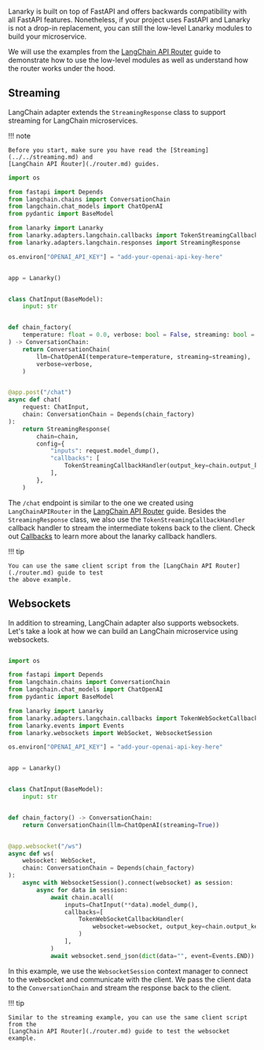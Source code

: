 Lanarky is built on top of FastAPI and offers backwards compatibility with all FastAPI features.
Nonetheless, if your project uses FastAPI and Lanarky is not a drop-in replacement, you can still
the low-level Lanarky modules to build your microservice.

We will use the examples from the [LangChain API Router](./router.md) guide to demonstrate how to
use the low-level modules as well as understand how the router works under the hood.

## Streaming

LangChain adapter extends the `StreamingResponse` class to support streaming for LangChain microservices.

!!! note

    Before you start, make sure you have read the [Streaming](../../streaming.md) and
    [LangChain API Router](./router.md) guides.

```python
import os

from fastapi import Depends
from langchain.chains import ConversationChain
from langchain.chat_models import ChatOpenAI
from pydantic import BaseModel

from lanarky import Lanarky
from lanarky.adapters.langchain.callbacks import TokenStreamingCallbackHandler
from lanarky.adapters.langchain.responses import StreamingResponse

os.environ["OPENAI_API_KEY"] = "add-your-openai-api-key-here"


app = Lanarky()


class ChatInput(BaseModel):
    input: str


def chain_factory(
    temperature: float = 0.0, verbose: bool = False, streaming: bool = True
) -> ConversationChain:
    return ConversationChain(
        llm=ChatOpenAI(temperature=temperature, streaming=streaming),
        verbose=verbose,
    )


@app.post("/chat")
async def chat(
    request: ChatInput,
    chain: ConversationChain = Depends(chain_factory)
):
    return StreamingResponse(
        chain=chain,
        config={
            "inputs": request.model_dump(),
            "callbacks": [
                TokenStreamingCallbackHandler(output_key=chain.output_key),
            ],
        },
    )
```

The `/chat` endpoint is similar to the one we created using `LangChainAPIRouter` in the
[LangChain API Router](./router.md) guide. Besides the `StreamingResponse` class, we also use
the `TokenStreamingCallbackHandler` callback handler to stream the intermediate tokens back to
the client. Check out [Callbacks](./callbacks.md) to learn more about the lanarky callback
handlers.

!!! tip

    You can use the same client script from the [LangChain API Router](./router.md) guide to test
    the above example.

## Websockets

In addition to streaming, LangChain adapter also supports websockets. Let's take a look at how we can
build an LangChain microservice using websockets.

```python

import os

from fastapi import Depends
from langchain.chains import ConversationChain
from langchain.chat_models import ChatOpenAI
from pydantic import BaseModel

from lanarky import Lanarky
from lanarky.adapters.langchain.callbacks import TokenWebSocketCallbackHandler
from lanarky.events import Events
from lanarky.websockets import WebSocket, WebsocketSession

os.environ["OPENAI_API_KEY"] = "add-your-openai-api-key-here"


app = Lanarky()


class ChatInput(BaseModel):
    input: str


def chain_factory() -> ConversationChain:
    return ConversationChain(llm=ChatOpenAI(streaming=True))


@app.websocket("/ws")
async def ws(
    websocket: WebSocket,
    chain: ConversationChain = Depends(chain_factory)
):
    async with WebsocketSession().connect(websocket) as session:
        async for data in session:
            await chain.acall(
                inputs=ChatInput(**data).model_dump(),
                callbacks=[
                    TokenWebSocketCallbackHandler(
                        websocket=websocket, output_key=chain.output_key
                    )
                ],
            )
            await websocket.send_json(dict(data="", event=Events.END))
```

In this example, we use the `WebsocketSession` context manager to connect to the websocket
and communicate with the client. We pass the client data to the `ConversationChain` and stream
the response back to the client.

!!! tip

    Similar to the streaming example, you can use the same client script from the
    [LangChain API Router](./router.md) guide to test the websocket example.
